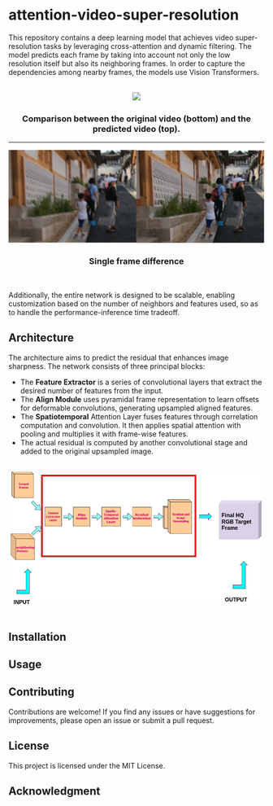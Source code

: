 # attention-video-super-resolution
This repository contains a deep learning model that achieves video super-resolution tasks by leveraging cross-attention and dynamic filtering. The model predicts each frame by taking into account not only the low resolution itself but also its neighboring frames. In order to capture the dependencies among nearby frames, the models use Vision Transformers.



<br />
<div align="center">
  <img src="./assets/output.gif" width="600" height="auto">
  <h3> Comparison between the original video (bottom) and the predicted video (top). </h3>
  <hr>
  <img src="./assets/diff.png" width="600" height="auto">
  <h3> Single frame difference </h3>
</div>
<br />

 Additionally, the entire network is designed to be scalable, enabling customization based on the number of neighbors and features used, so as to handle the performance-inference time tradeoff.
 
## Architecture
The architecture aims to predict the residual that enhances image sharpness. The network consists of three principal blocks:
- The **Feature Extractor** is a series of convolutional layers that extract the desired number of features from the input.
- The **Align Module** uses pyramidal frame representation to learn offsets for deformable convolutions, generating upsampled aligned features.
- The **Spatiotemporal** Attention Layer fuses features through correlation computation and convolution. It then applies spatial attention with pooling and multiplies it with frame-wise features.
- The actual residual is computed by another convolutional stage and added to the original upsampled image.

<br />
<div align="center">
  <img src="./assets/network.png" width="600" height="auto">
</div>
<br />

## Installation


## Usage

## Contributing
Contributions are welcome! If you find any issues or have suggestions for improvements, please open an issue or submit a pull request.

## License
This project is licensed under the MIT License.

## Acknowledgment
